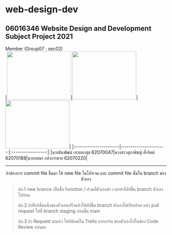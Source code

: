# web-design-dev
06016346 Website Design and Development Subject Project 2021  
-------------------------------------------------------------------------------------------------------------  

Member (Group07 : sec02)  
|<img src="https://i.ibb.co/X5f7TKk/Screenshot-2022-02-27-183236.png" width="200" height="150">|<img src="https://i.ibb.co/jkL7bcv/274130039-694810598353119-3310866889446378880-n.jpg" width="200" heigh="200" height="150">|<img src="https://i.ibb.co/7bg38Wv/Screenshot-2022-02-27-183330.png" width="200" height="150">|
|:---------------------:|:---------------------:|:-----------------:|
|นายชินพัฒน์ เทาทองสุข 62070047|นางสาวศุภาพิชญ์ ตั้งจิตต์ 62070188|นายอสมา กล้าการขาย 62070220|
 
-------------------------------------------------------------------------------------------------------------  
<center>ถ้าต้องการ commit file ขึ้นมา ให้ new file ในโปรเจค และ commit file นั้นใน branch ของตัวเอง</center>  

>ปล.1 new brance เป็นชื่อ function / ส่วนที่ตัวเองทำ เวลาทำก็อัปขึ้น branch ตัวเองไปก่อน    

>ปล.2 ถ้าฟังก์ชั่นหนึ่งของตัวเองเสร็จแล้วให้อัปขึ้น branch ตัวเองให้เรียบร้อย แล้ว pull request ไปที่ branch staging ก่อนขึ้น main  

>ปล.3 ถ้า Request มาแล้ว ให้อัปเดตใน Trello ลากการ์ด ของตัวเองไปในช่อง Code Review ก่อนนะ  



